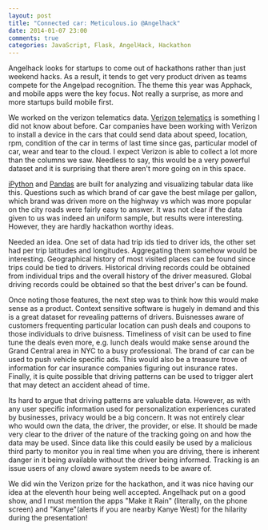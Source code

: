 ```yaml
---
layout: post
title: "Connected car: Meticulous.io @Angelhack"
date: 2014-01-07 23:00
comments: true
categories: JavaScript, Flask, AngelHack, Hackathon
---
```


Angelhack looks for startups to come out of hackathons rather than just weekend hacks. As a result, it tends to get very product driven as teams compete for the Angelpad recognition. The theme this year was Apphack, and mobile apps were the key focus. Not really a surprise, as more and more startups build mobile first. 

We worked on the verizon telematics data. [Verizon telematics](http://www.verizontelematics.com/) is something I did not know about before. Car companies have been working with Verizon to install a device in the cars that could send data about speed, location, rpm, condition of the car in terms of last time since gas, particular model of car, wear and tear to the cloud. I expect Verizon is able to collect a lot more than the columns we saw. Needless to say, this would be a very powerful dataset and it is surprising that there aren't more going on in this space.

[iPython](http://ipython.org/) and [Pandas](http://pandas.pydata.org/) are built for analyzing and visualizing tabular data like this. Questions such as which brand of car gave the best milage per gallon, which brand was driven more on the highway vs which was more popular on the city roads were fairly easy to answer. It was not clear if the data given to us was indeed an uniform sample, but results were interesting. However, they are hardly hackathon worthy ideas.

Needed an idea. One set of data had trip ids tied to driver ids, the other set had per trip latitudes and longitudes. Aggregating them somehow would be interesting. Geographical history of most visited places can be found since trips could be tied to drivers. Historical driving records could be obtained from individual trips and the overall history of the driver measured. Global driving records could be obtained so that the best driver's can be found.

Once noting those features, the next step was to think how this would make sense as a product. Context sensitive software is hugely in demand and this is a great dataset for revealing patterns of drivers. Buisnesses aware of customers frequenting particular location can push deals and coupons to those individuals to drive buisness. Timeliness of visit can be used to fine tune the deals even more, e.g. lunch deals would make sense around the Grand Central area in NYC to a busy professional. The brand of car can be used to push vehicle specific ads. This would also be a treasure trove of information for car insurance companies figuring out insurance rates. Finally, it is quite possible that driving patterns can be used to trigger alert that may detect an accident ahead of time.

Its hard to argue that driving patterns are valuable data. However, as with any user specific information used for personalization experiences curated by businesses, privacy would be a big concern. It was not entirely clear who would own the data, the driver, the provider, or else. It should be made very clear to the driver of the nature of the tracking going on and how the data may be used. Since data like this could easily be used by a malicious third party to monitor you in real time when you are driving, there is inherent danger in it being available without the driver being informed. Tracking is an issue users of any clowd aware system needs to be aware of. 

We did win the Verizon prize for the hackathon, and it was nice having our idea at the eleventh hour being well accepted. Angelhack put on a good show, and I must mention the apps "Make it Rain" (literally, on the phone screen) and "Kanye"(alerts if you are nearby Kanye West) for the hilarity during the presentation!

